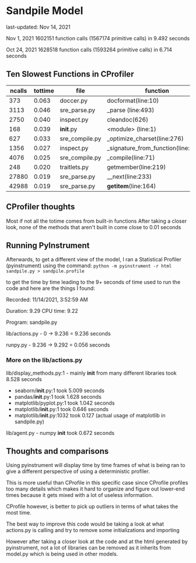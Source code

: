 # Sandpile Model

last-updated: Nov 14, 2021

Nov 1, 2021
1602151 function calls (1567174 primitive calls) in 9.492 seconds

Oct 24, 2021
1628518 function calls (1593264 primitive calls) in 6.714 seconds


## Ten Slowest Functions in CProfiler

|ncalls | tottime | file | function |
| --- | --- | --- | --- |
| 373 | 0.063 | doccer.py | docformat(line:10) |
|3113 | 0.046 | sre_parse.py | _parse (line:493) |
| 2750 | 0.040 | inspect.py | cleandoc(626) |
| 168 | 0.039 | __init__.py |  \<module> (line:1) |
| 627 | 0.033 | sre_compile.py | _optimize_charset(line:276) |
| 1356 | 0.027 | inspect.py | _signature_from_function(line:2150) |
| 4076 | 0.025 | sre_compile.py | _compile(line:71) |
| 248 | 0.020 | traitlets.py | getmember(line:219) |
| 27880 | 0.019 | sre_parse.py | __next(line:233) |
| 42988 | 0.019 | sre_parse.py | __getitem__(line:164) |


## CProfiler thoughts
Most if not all the totime comes from built-in functions 
After taking a closer look, none of the methods that aren't built in come close to 0.01 seconds


## Running PyInstrument
Afterwards, to get a different view of the model, I ran a Statistical Profiler (pyinstrument) using the command:
`python -m pyinstrument -r html  sandpile.py > sandpile.profile`

to get the time by time leading to the 9+ seconds of time used to run the code and here are the things I found:


Recorded: 11/14/2021, 3:52:59 AM

Duration: 9.29     CPU time: 9.22

Program: sandpile.py

lib/actions.py - 0 -> 9.236 = 9.236 seconds

runpy.py - 9.236 -> 9.292 = 0.056 seconds

### More on the lib/actions.py

lib/display_methods.py:1 - mainly __init__ from many different libraries took 8.528 seconds
- seaborn/__init__.py:1 took 5.009 seconds
- pandas/__init__.py:1 took 1.628 seconds
- matplotlib/pyplot.py:1 took 1.042 seconds
- matplotlib/__init__.py:1 took 0.646 seconds
- matplotlib/__init__.py:1032 took 0.127 (actual usage of matplotlib in sandpile.py)

lib/agent.py - numpy __init__ took 0.672 seconds

## Thoughts and comparisons
Using pyinstrument will display time by time frames of what is being ran to give a different perspective of using a deterministic profiler. 
  
This is more useful than CProfile in this specific case since CProfile profiles too many details which makes it hard to organize and figure out lower-end times because it gets mixed with a lot of useless information.

CProfile however, is better to pick up outliers in terms of what takes the most time.
  
The best way to improve this code would be taking a look at what actions.py is calling and try to remove some initializations and importing

However after taking a closer look at the code and at the html generated by pyinstrument, not a lot of libraries can be removed as it inherits from model.py which is being used in other models.





